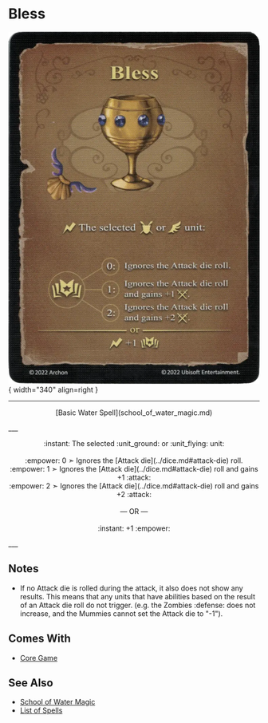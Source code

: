# Bless

![Bless](../assets/spells-bless.webp){ width="340" align=right }

___
<p style="text-align: center;" markdown>[Basic Water Spell](school_of_water_magic.md)</p>
___
<p style="text-align: center;" markdown>:instant: The selected :unit_ground: or :unit_flying: unit:<br><br>:empower: 0 ➣ Ignores the [Attack die](../dice.md#attack-die) roll.<br>:empower: 1 ➣ Ignores the [Attack die](../dice.md#attack-die) roll and gains +1 :attack:<br>:empower: 2 ➣ Ignores the [Attack die](../dice.md#attack-die) roll and gains +2 :attack:<br><br>— OR —<br><br>:instant: +1 :empower:</p>
___


## Notes

- If no Attack die is rolled during the attack, it also does not show any results. This means that any units that have abilities based on the result of an Attack die roll do not trigger. (e.g. the Zombies :defense: does not increase, and the Mummies cannot set the Attack die to "-1").


## Comes With

- [Core Game](../content/core_game.md)


## See Also

- [School of Water Magic](school_of_water_magic.md)
- [List of Spells](index.md)

